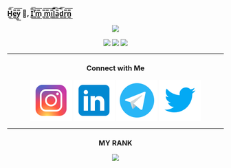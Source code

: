 ### H̳̿͟͞e̳̿͟͞y̳̿͟͞ 👋, I̳̿͟͞'̳̿͟͞m̳̿͟͞ ̳̿͟͞m̳̿͟͞i̳̿͟͞l̳̿͟͞a̳̿͟͞d̳̿͟͞r̳̿͟͞n̳̿͟͞

<p align="center">

<img alig src="https://github-readme-quotes.herokuapp.com/quote?theme=slateorange&animation=grow_out_in&layout=churchill&font=Redressed" />
</p>






<p align="center">
  <a href="https://github-profile-summary-cards.vercel.app/api/cards/profile-details?username=miladrn"> <img alig src="https://github-profile-summary-cards.vercel.app/api/cards/profile-details?username=miladrn&theme=github" /></a>
  <a href="https://github-profile-summary-cards.vercel.app/api/cards/most-commit-language?username=miladrn"> <img alig src="https://github-profile-summary-cards.vercel.app/api/cards/most-commit-language?username=miladrn&theme=github" /></a>
  <a href="https://github-readme-stats.vercel.app/api?username=miladrn"> <img alig src="https://github-readme-stats.vercel.app/api?username=miladrn&column=3&margin-w=15&margin-h=15" /></a>
  </p>


<hr>



<div align="center">
    <h3 >Connect with Me</h3>
    <p>
        <a href="https://github.com/miladrn/miladrn/edit/main/README.md"><img title="instagram" alt="instagram" src="img/instagram.svg"/></a>
        <a href="www.linkedin.com/in/milad-rezanezhad"><img title="linkedin" alt="linkedin" src="img/linkedin.svg"/></a>
        <a href="https://t.me/developer_milad"><img title="telegram" alt="telegram" src="img/telegram.svg"/></a>
        <a href="https://twitter.com/Milad_RN_"><img title="twitter" alt="twitter" src="img/twitter.svg"/></a>
        </p>
</div>
<hr>
<h3 align="center" >MY RANK</h3>
<p align="center">
   <img alig src="https://github-profile-trophy.vercel.app/?username=miladrn&column=3&margin-w=15&margin-h=15" />
</p>





  
